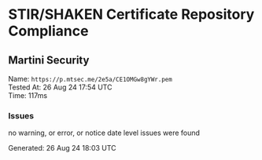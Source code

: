 # STIR/SHAKEN Certificate Repository Compliance

## Martini Security

Name: `https://p.mtsec.me/2e5a/CE1OMGw8gYWr.pem`\
Tested At: 26 Aug 24 17:54 UTC\
Time: 117ms

### Issues

no warning, or error, or notice date level issues were found

Generated: 26 Aug 24 18:03 UTC